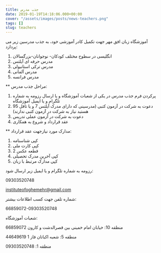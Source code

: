 ```yaml
---
title: جذب مدرس
date: 2019-01-19T14:18:06.000+00:00
cover: "/assets/images/posts/news-teachers.png"
tags: []
slug: teachers
---
```

 آموزشگاه زبان افق مهر جهت تکمیل کادر آموزشی خود، به جذب مدرسین زیر می پردازد:

1. انگلیسی در سطوح مختلف کودکان- نوجوانان-بزرگسالان
2. مدرس حرفه ای آیلتس
3. مدرس ترکی استانبولی
4. مدرس آلمانی
5. مدرس فرانسه

\** مراحل جذب مدرس:

1. پرکردن فرم جذب مدرس در یکی از شعبات آموزشگاه و یا ارسال رزومه به شماره تلگرام و یا ایمیل آموزشگاه
2. دعوت به شرکت در آزمون کتبی (مدرسینی که دارای مدرک آیلتس 7  و یا تافل 95 هستید نیاز به شرکت در آزمون کتبی ندارند)
3. دعوت به شرکت در آزمون عملی تدریس
4. عقد قرارداد و شروع به همکاری

\** مدارک مورد نیازجهت عقد قرارداد:

1. کپی شناسنامه
2. کپی کارت ملی
3. 2 قطعه عکس
4. کپی آخرین مدرک تحصیلی
5. کپی مدارک مرتبط با زبان

رزومه به شماره تلگرام و یا ایمیل زیر ارسال شود: 

09303520748

instituteofoghemehr@gmail.com

شماره تلفن جهت کسب اطلاعات بیشتر: 

66859072-09303520748

شعبات آموزشگاه: 

منطقه 10: خیابان امام خمینی بین قصرالدشت و کارون 66859072

 منطقه 5: شعبه اکباتان فاز 1 44649619

 منطقه 1: 09303520748